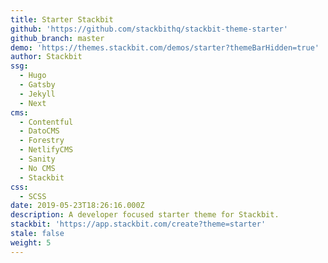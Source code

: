 ```yaml
---
title: Starter Stackbit
github: 'https://github.com/stackbithq/stackbit-theme-starter'
github_branch: master
demo: 'https://themes.stackbit.com/demos/starter?themeBarHidden=true'
author: Stackbit
ssg:
  - Hugo
  - Gatsby
  - Jekyll
  - Next
cms:
  - Contentful
  - DatoCMS
  - Forestry
  - NetlifyCMS
  - Sanity
  - No CMS
  - Stackbit
css:
  - SCSS
date: 2019-05-23T18:26:16.000Z
description: A developer focused starter theme for Stackbit.
stackbit: 'https://app.stackbit.com/create?theme=starter'
stale: false
weight: 5
---
```

